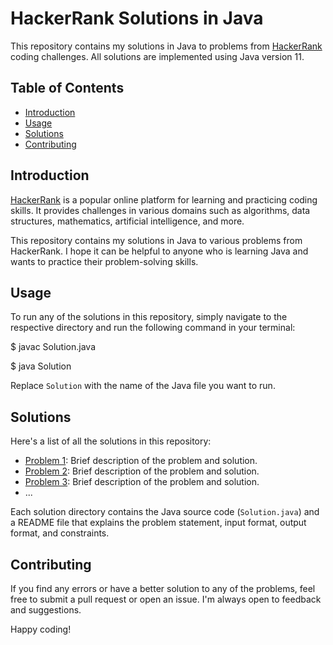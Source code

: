 # HackerRank Solutions in Java

This repository contains my solutions in Java to problems from [HackerRank](https://www.hackerrank.com/) coding challenges. All solutions are implemented using Java version 11.

## Table of Contents

- [Introduction](#introduction)
- [Usage](#usage)
- [Solutions](#solutions)
- [Contributing](#contributing)

## Introduction

[HackerRank](https://www.hackerrank.com/) is a popular online platform for learning and practicing coding skills. It provides challenges in various domains such as algorithms, data structures, mathematics, artificial intelligence, and more.

This repository contains my solutions in Java to various problems from HackerRank. I hope it can be helpful to anyone who is learning Java and wants to practice their problem-solving skills.

## Usage

To run any of the solutions in this repository, simply navigate to the respective directory and run the following command in your terminal:

$ javac Solution.java

$ java Solution


Replace `Solution` with the name of the Java file you want to run.

## Solutions

Here's a list of all the solutions in this repository:

- [Problem 1](directory): Brief description of the problem and solution.
- [Problem 2](directory): Brief description of the problem and solution.
- [Problem 3](directory): Brief description of the problem and solution.
- ...

Each solution directory contains the Java source code (`Solution.java`) and a README file that explains the problem statement, input format, output format, and constraints.

## Contributing

If you find any errors or have a better solution to any of the problems, feel free to submit a pull request or open an issue. I'm always open to feedback and suggestions.

Happy coding!

